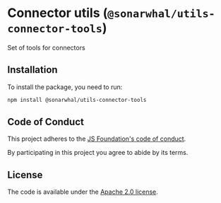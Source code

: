 # Connector utils (`@sonarwhal/utils-connector-tools`)

Set of tools for connectors

## Installation

To install the package, you need to run:

```bash
npm install @sonarwhal/utils-connector-tools
```

## Code of Conduct

This project adheres to the [JS Foundation's code of
conduct](https://js.foundation/community/code-of-conduct).

By participating in this project you agree to abide by its terms.

## License

The code is available under the [Apache 2.0 license](LICENSE.txt).

<!-- Link labels: -->

[eda]: https://github.com/Microsoft/edge-diagnostics-adapter
[sonarwhalrc]: https://sonarwhal.com/docs/user-guide/further-configuration/sonarwhalrc-formats/
